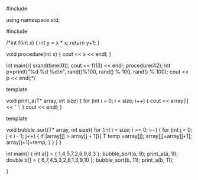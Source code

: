 #include <iostream>

using namespace std;

#include <ctime>

/*int f(int x) {
	int y = x * x;
	return y+1;
}

void procedure(int x) {
	cout << x << endl;
}

int main(){
	srand(time(0));
	cout << f(13) << endl;
	procedure(42);
	int p=printf("%d %d %d\n", rand()%100, rand() % 100, rand() % 100);
	cout << p << endl;*/


template <typename T> 

void print_a(T* array, int size) {
	for (int i = 0; i < size; i++) {
		cout << array[i] << ' ';
	}
	cout << endl;
}

template <typename T>


void bubble_sort(T* array, int size){
	for (int i = size; i >= 0; i--) {
		for (int j = 0; j < i - 1; j++) {
			if (array[j] > array[j + 1]){
				T temp =array[j];
				array[j]=array[j+1];
				array[j+1]=temp;
			}
		}
	}
}



int main() {
	int a[] = { 1,4,5,7,2,6,9,8,3 };
	bubble_sort(a, 9);
	print_a(a, 9);
	double b[] = { 6,7,4,5,3,2,8,1,3,9,10 };
	bubble_sort(b, 11);
	print_a(b, 11);
	
}
